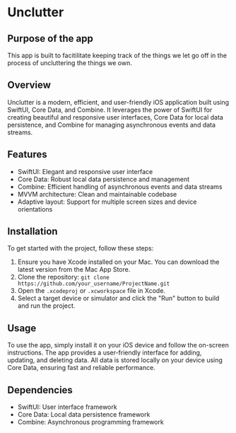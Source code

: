 # Unclutter

## Purpose of the app

This app is built to facitilitate keeping track of the things we let go off in the process of uncluttering the things we own.

## Overview

Unclutter is a modern, efficient, and user-friendly iOS application built using SwiftUI, Core Data, and Combine. It leverages the power of SwiftUI for creating beautiful and responsive user interfaces, Core Data for local data persistence, and Combine for managing asynchronous events and data streams.

## Features

- SwiftUI: Elegant and responsive user interface
- Core Data: Robust local data persistence and management
- Combine: Efficient handling of asynchronous events and data streams
- MVVM architecture: Clean and maintainable codebase
- Adaptive layout: Support for multiple screen sizes and device orientations

## Installation

To get started with the project, follow these steps:

1. Ensure you have Xcode installed on your Mac. You can download the latest version from the Mac App Store.
2. Clone the repository: `git clone https://github.com/your_username/ProjectName.git`
3. Open the `.xcodeproj` or `.xcworkspace` file in Xcode.
4. Select a target device or simulator and click the "Run" button to build and run the project.

## Usage

To use the app, simply install it on your iOS device and follow the on-screen instructions. The app provides a user-friendly interface for adding, updating, and deleting data. All data is stored locally on your device using Core Data, ensuring fast and reliable performance.

## Dependencies

- SwiftUI: User interface framework
- Core Data: Local data persistence framework
- Combine: Asynchronous programming framework
